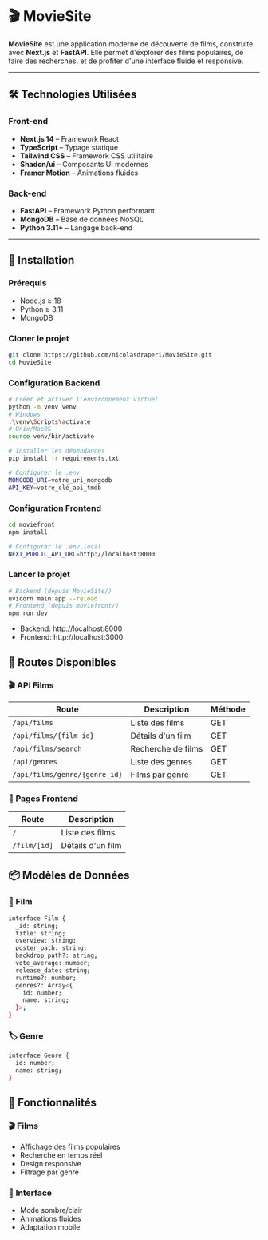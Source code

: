 # 🎬 MovieSite

**MovieSite** est une application moderne de découverte de films, construite avec **Next.js** et **FastAPI**. Elle permet d'explorer des films populaires, de faire des recherches, et de profiter d'une interface fluide et responsive.

---

## 🛠 Technologies Utilisées

### Front-end

- **Next.js 14** – Framework React
- **TypeScript** – Typage statique
- **Tailwind CSS** – Framework CSS utilitaire
- **Shadcn/ui** – Composants UI modernes
- **Framer Motion** – Animations fluides

### Back-end

- **FastAPI** – Framework Python performant
- **MongoDB** – Base de données NoSQL
- **Python 3.11+** – Langage back-end

---

## 🚀 Installation

### Prérequis

- Node.js ≥ 18
- Python ≥ 3.11
- MongoDB

### Cloner le projet

```bash
git clone https://github.com/nicolasdraperi/MovieSite.git
cd MovieSite
```

### Configuration Backend

```bash
# Créer et activer l'environnement virtuel
python -m venv venv
# Windows
.\venv\Scripts\activate
# Unix/MacOS
source venv/bin/activate

# Installer les dépendances
pip install -r requirements.txt

# Configurer le .env
MONGODB_URI=votre_uri_mongodb
API_KEY=votre_clé_api_tmdb
```
### Configuration Frontend

```bash
cd moviefront
npm install

# Configurer le .env.local
NEXT_PUBLIC_API_URL=http://localhost:8000
```

### Lancer le projet

```bash
# Backend (depuis MovieSite/)
uvicorn main:app --reload
# Frontend (depuis moviefront/)
npm run dev
```
- Backend: http://localhost:8000
- Frontend: http://localhost:3000

## 📍 Routes Disponibles

### 🎬 API Films

| Route | Description | Méthode |
|-------|-------------|-------------|
| `/api/films` | Liste des films | GET |
| `/api/films/{film_id}` | Détails d'un film |GET |
| `/api/films/search` | Recherche de films |GET |
| `/api/genres` | Liste des genres |GET |
| `/api/films/genre/{genre_id}` | Films par genre |GET |

###  📱 Pages Frontend

| Route | Description | 
|-------|-------------|
| `/` | Liste des films | 
| `/film/[id]` | Détails d'un film |

## 📦 Modèles de Données
### 🎥 Film
```bash
interface Film {
  _id: string;
  title: string;
  overview: string;
  poster_path: string;
  backdrop_path?: string;
  vote_average: number;
  release_date: string;
  runtime?: number;
  genres?: Array<{
    id: number;
    name: string;
  }>;
}
```

### 🏷️ Genre

```bash
interface Genre {
  id: number;
  name: string;
}
```

## 🎯 Fonctionnalités

### 🎬 Films
- Affichage des films populaires
- Recherche en temps réel
- Design responsive
- Filtrage par genre

### 🎨 Interface

- Mode sombre/clair
- Animations fluides
- Adaptation mobile
